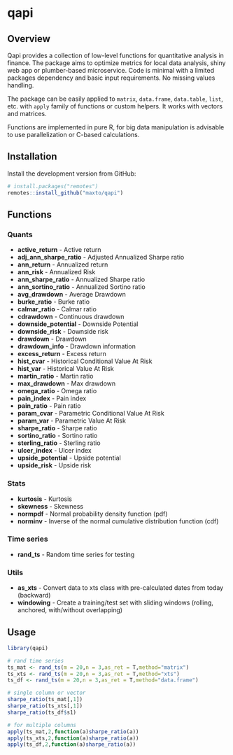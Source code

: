 # qapi

## Overview

Qapi provides a collection of low-level functions for quantitative analysis in finance. The package aims to optimize metrics for local data analysis, shiny web app or plumber-based microservice. Code is minimal with a limited packages dependency and basic input requirements. No missing values handling.

The package can be easily applied to `matrix`, `data.frame`, `data.table`, `list`, etc. with `apply` family of functions or custom helpers. It works with vectors and matrices.

Functions are implemented in pure R, for big data manipulation is advisable to use parallelization or C-based calculations.

## Installation

Install the development version from GitHub:

```r
# install.packages("remotes")
remotes::install_github("maxto/qapi")
```


## Functions

### Quants 

- **active_return** - Active return
- **adj_ann_sharpe_ratio** - Adjusted Annualized Sharpe ratio
- **ann_return** - Annualized return
- **ann_risk** - Annualized Risk
- **ann_sharpe_ratio** - Annualized Sharpe ratio
- **ann_sortino_ratio** - Annualized Sortino ratio
- **avg_drawdown** - Average Drawdown
- **burke_ratio** - Burke ratio
- **calmar_ratio** - Calmar ratio
- **cdrawdown** - Continuous drawdown
- **downside_potential** -  Downside Potential
- **downside_risk** - Downside risk
- **drawdown** - Drawdown
- **drawdown_info** - Drawdown information
- **excess_return** - Excess return
- **hist_cvar** - Historical Conditional Value At Risk
- **hist_var** - Historical Value At Risk
- **martin_ratio** - Martin ratio
- **max_drawdown** - Max drawdown
- **omega_ratio** - Omega ratio
- **pain_index** - Pain index
- **pain_ratio** - Pain ratio
- **param_cvar** - Parametric Conditional Value At Risk
- **param_var** - Parametric Value At Risk
- **sharpe_ratio** - Sharpe ratio
- **sortino_ratio** - Sortino ratio
- **sterling_ratio** - Sterling ratio
- **ulcer_index** - Ulcer index
- **upside_potential** - Upside potential
- **upside_risk** - Upside risk

### Stats

- **kurtosis** - Kurtosis
- **skewness** - Skewness
- **normpdf** - Normal probability density function (pdf)
- **norminv** - Inverse of the normal cumulative distribution function (cdf)

### Time series

- **rand_ts** - Random time series for testing

### Utils

- **as_xts** - Convert data to xts class with pre-calculated dates from today (backward)
- **windowing** - Create a training/test set with sliding windows (rolling, anchored, with/without overlapping)


## Usage

```r
library(qapi)

# rand time series
ts_mat <- rand_ts(m = 20,n = 3,as_ret = T,method="matrix")
ts_xts <- rand_ts(m = 20,n = 3,as_ret = T,method="xts")
ts_df <- rand_ts(m = 20,n = 3,as_ret = T,method="data.frame")

# single column or vector
sharpe_ratio(ts_mat[,1])
sharpe_ratio(ts_xts[,1])
sharpe_ratio(ts_df$s1)

# for multiple columns
apply(ts_mat,2,function(a)sharpe_ratio(a))
apply(ts_xts,2,function(a)sharpe_ratio(a))
apply(ts_df,2,function(a)sharpe_ratio(a))

```


